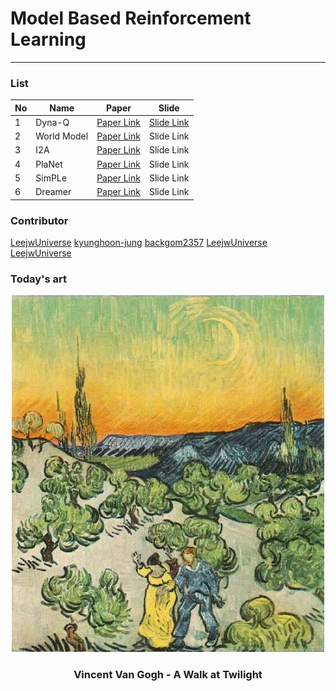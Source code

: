# Model Based Reinforcement Learning
- - -

### List

|No|Name|Paper|Slide|
|---|---|---|---|
|1|Dyna-Q|[Paper Link](https://papers.nips.cc/paper/1990/file/d9fc5b73a8d78fad3d6dffe419384e70-Paper.pdf)|[Slide Link](https://github.com/FL14-MBRL/Model_Based_RL/blob/main/slides/Integrated%20Modeling%20and%20Control%20Based%20on%20Reinforcement%20Learning.pdf)|
|2|World Model|[Paper Link](https://arxiv.org/pdf/1803.10122.pdf)|Slide Link|
|3|I2A|[Paper Link](https://arxiv.org/pdf/1707.06203.pdf)|Slide Link|
|4|PlaNet|[Paper Link](https://arxiv.org/pdf/1811.04551.pdf)|Slide Link|
|5|SimPLe|[Paper Link](https://arxiv.org/pdf/1903.00374.pdf)|Slide Link|
|6|Dreamer|[Paper Link](https://arxiv.org/pdf/1912.01603.pdf)|Slide Link|

### Contributor
[LeejwUniverse](https://github.com/LeejwUniverse)
[kyunghoon-jung](https://github.com/kyunghoon-jung)
[backgom2357](https://github.com/backgom2357)
[LeejwUniverse](https://github.com/LeejwUniverse)
[LeejwUniverse](https://github.com/LeejwUniverse)

### Today's art
<div align="center">
    <img src="https://github.com/FL14-MBRL/Model_Based_RL/blob/main/etc/A%20Walk%20at%20Twilight(vincent%20van%20gogh).jpg" width="500">
</div>

<h3 align="center"> Vincent Van Gogh - A Walk at Twilight </h3>
